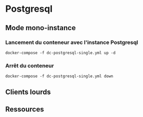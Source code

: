 # Postgresql

## Mode mono-instance 

### Lancement du conteneur avec l'instance Postgresql

```
docker-compose -f dc-postgresql-single.yml up -d
```

### Arrêt du conteneur

```
docker-compose -f dc-postgresql-single.yml down
```

## Clients lourds


## Ressources

